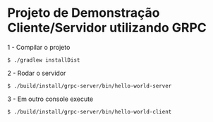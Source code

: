 # Projeto de Demonstração Cliente/Servidor utilizando GRPC

1 - Compilar o projeto

 `$ ./gradlew installDist`
 
2 - Rodar o servidor

`$ ./build/install/grpc-server/bin/hello-world-server`

3 - Em outro console execute

`$ ./build/install/grpc-server/bin/hello-world-client`
 
